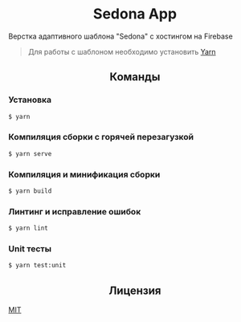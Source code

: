 <!-- Блок введения [START] -->
<h1 align="center">Sedona App</h1>

Верстка адаптивного шаблона "Sedona" с хостингом на Firebase

> Для работы с шаблоном необходимо установить <a title="Официальный сайт" href="https://yarnpkg.com/" hreflang="en">Yarn</a>
<!-- Блок введения [END] -->

<!-- Блок команды [START] -->
<h2 align="center">Команды</h2>

### Установка

```bash
$ yarn
```

### Компиляция сборки с горячей перезагузкой

```bash
$ yarn serve
```

### Компиляция и минификация сборки

```bash
$ yarn build
```

### Линтинг и исправление ошибок

```bash
$ yarn lint
```

### Unit тесты

```bash
$ yarn test:unit
```
<!-- Блок команды [END] -->

<!-- Блок лицензии [START] -->
<h2 align="center">Лицензия</h2>

<a title="Лицензия" href="/LICENSE" hreflang="en">MIT</a>
<!-- Блок лицензии [END] -->
